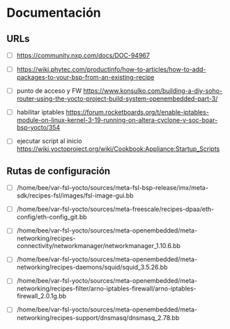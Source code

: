 # Documentación


## URLs
- [ ] https://community.nxp.com/docs/DOC-94967
- [ ] https://wiki.phytec.com/productinfo/how-to-articles/how-to-add-packages-to-your-bsp-from-an-existing-recipe
- [ ] punto de acceso y FW https://www.konsulko.com/building-a-diy-soho-router-using-the-yocto-project-build-system-openembedded-part-3/
- [ ] habilitar iptables https://forum.rocketboards.org/t/enable-iptables-module-on-linux-kernel-3-19-running-on-altera-cyclone-v-soc-boar-bsp-yocto/354
- [ ] ejecutar script al inicio https://wiki.yoctoproject.org/wiki/Cookbook:Appliance:Startup_Scripts


## Rutas de configuración
- [ ] /home/bee/var-fsl-yocto/sources/meta-fsl-bsp-release/imx/meta-sdk/recipes-fsl/images/fsl-image-gui.bb

- [ ] /home/bee/var-fsl-yocto/sources/meta-freescale/recipes-dpaa/eth-config/eth-config_git.bb

- [ ] /home/bee/var-fsl-yocto/sources/meta-openembedded/meta-networking/recipes-connectivity/networkmanager/networkmanager_1.10.6.bb

- [ ] /home/bee/var-fsl-yocto/sources/meta-openembedded/meta-networking/recipes-daemons/squid/squid_3.5.26.bb

- [ ] /home/bee/var-fsl-yocto/sources/meta-openembedded/meta-networking/recipes-filter/arno-iptables-firewall/arno-iptables-firewall_2.0.1g.bb

- [ ] /home/bee/var-fsl-yocto/sources/meta-openembedded/meta-networking/recipes-support/dnsmasq/dnsmasq_2.78.bb
